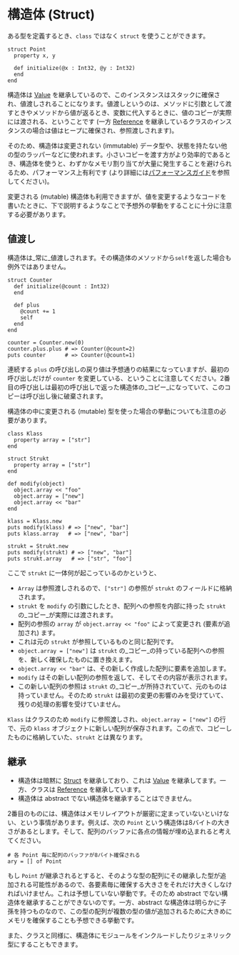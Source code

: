# 構造体 (Struct)

ある型を定義するとき、`class` ではなく `struct` を使うことができます。

```crystal
struct Point
  property x, y

  def initialize(@x : Int32, @y : Int32)
  end
end
```

構造体は [Value](https://crystal-lang.org/api/Value.html) を継承しているので、このインスタンスはスタックに確保され、値渡しされることになります。値渡しというのは、メソッドに引数として渡すときやメソッドから値が返るとき、変数に代入するときに、値のコピーが実際には渡される、ということです (一方 [Reference](https://crystal-lang.org/api/Reference.html) を継承しているクラスのインスタンスの場合は値はヒープに確保され、参照渡しされます)。

そのため、構造体は変更されない (immutable) データ型や、状態を持たない他の型のラッパーなどに使われます。小さいコピーを渡す方がより効率的であるとき、構造体を使うと、わずかなメモリ割り当てが大量に発生することを避けられるため、パフォーマンス上有利です (より詳細には[パフォーマンスガイド](https://crystal-lang.org/docs/guides/performance.html#use-structs-when-possible)を参照してください)。

変更される (mutable) 構造体も利用できますが、値を変更するようなコードを書いたときに、下で説明するようなことで予想外の挙動をすることに十分に注意する必要があります。

## 値渡し

構造体は_常に_値渡しされます。その構造体のメソッドから`self`を返した場合も例外ではありません。

```crystal
struct Counter
  def initialize(@count : Int32)
  end

  def plus
    @count += 1
    self
  end
end

counter = Counter.new(0)
counter.plus.plus # => Counter(@count=2)
puts counter      # => Counter(@count=1)
```

連続する `plus` の呼び出しの戻り値は予想通りの結果になっていますが、最初の呼び出しだけが `counter` を変更している、ということに注意してください。2番目の呼び出しは最初の呼び出しで返った構造体の_コピー_になっていて、このコピーは呼び出し後に破棄されます。

構造体の中に変更される (mutable) 型を使った場合の挙動についても注意の必要があります。

```crystal
class Klass
  property array = ["str"]
end

struct Strukt
  property array = ["str"]
end

def modify(object)
  object.array << "foo"
  object.array = ["new"]
  object.array << "bar"
end

klass = Klass.new
puts modify(klass) # => ["new", "bar"]
puts klass.array   # => ["new", "bar"]

strukt = Strukt.new
puts modify(strukt) # => ["new", "bar"]
puts strukt.array   # => ["str", "foo"]
```

ここで `strukt` に一体何が起こっているのかというと、

- `Array` は参照渡しされるので、`["str"]` の参照が `strukt` のフィールドに格納されます。
- `strukt` を `modify` の引数にしたとき、配列への参照を内部に持った `strukt` の_コピー_が実際には渡されます。
- 配列の参照の `array` が `object.array << "foo"` によって変更され (要素が追加され) ます。
- これは元の `strukt` が参照しているものと同じ配列です。
- `object.array = ["new"]` は `strukt` の_コピー_の持っている配列への参照を、新しく確保したものに置き換えます。
- `object.array << "bar"` は、その新しく作成した配列に要素を追加します。
- `modify` はその新しい配列の参照を返して、そしてその内容が表示されます。
- この新しい配列の参照は `strukt` の_コピー_が所持されていて、元のものは持っていません。そのため `strukt` は最初の変更の影響のみを受けていて、残りの処理の影響を受けていません。

`Klass` はクラスのため `modify` に参照渡しされ、`object.array = ["new"]` の行で、元の `klass` オブジェクトに新しい配列が保存されます。この点で、コピーしたものに格納していた、`strukt` とは異なります。

## 継承

* 構造体は暗黙に [Struct](https://crystal-lang.org/api/Struct.html) を継承しており、これは [Value](https://crystal-lang.org/api/Value.html) を継承してます。一方、クラスは [Reference](https://crystal-lang.org/api/Reference.html) を継承しています。
* 構造体は abstract でない構造体を継承することはできません。

2番目のものには、構造体はメモリレイアウトが厳密に定まっていないといけない、という事情があります。例えば、次の `Point` という構造体は8バイトの大きさがあるとします。そして、配列のバッファに各点の情報が埋め込まれると考えてください。

```crystal
# 各 Point 毎に配列のバッファが8バイト確保される
ary = [] of Point
```

もし `Point` が継承されるとすると、そのような型の配列にその継承した型が追加される可能性があるので、各要素毎に確保する大きさをそれだけ大きくしなければいけません。これは予想していない挙動です。そのため abstract でない構造体を継承することができないのです。一方、abstract な構造体は明らかに子孫を持つものなので、この型の配列が複数の型の値が追加されるために大きめにメモリを確保することも予想できる挙動です。

また、クラスと同様に、構造体にモジュールをインクルードしたりジェネリック型にすることもできます。
